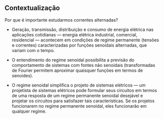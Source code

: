 ## Contextualização

<div class="normal">

Por que é importante estudarmos correntes alternadas?

- Geração, transmissão, distribuição e consumo de energia elétrica nas aplicações cotidianas — energia elétrica industrial, comercial, residencial — acontecem em condições de regime permanente (tensões e correntes) caracterizadas por funções senoidais alternadas, que variam com o tempo.

- O entendimento do regime senoidal possibilita a previsão do comportamento de sistemas com fontes não senoidais (transformadas de Fourier permitem aproximar quaisquer funções em termos de senoides).

- O regime senoidal simplifica o projeto de sistemas elétricos — um projetista de sistemas elétricos pode formular seus circuitos em termos de uma resposta de um regime permanente senoidal desejável e projetar os circuitos para satisfazer tais características. Se os projetos funcionarem no regime permanente senoidal, eles funcionarão em qualquer regime.

</div>
